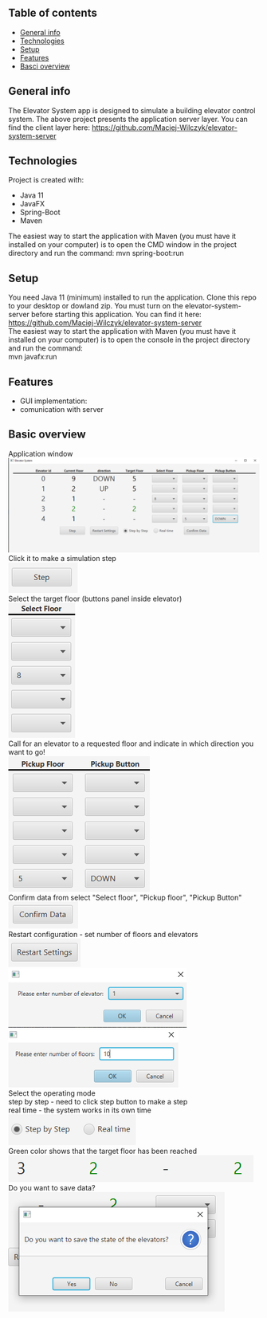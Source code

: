 ## Table of contents
* [General info](#general-info)
* [Technologies](#technologies)
* [Setup](#setup)
* [Features](#features)
* [Basci overview](#basic-overview)

## General info
The Elevator System app is designed to simulate a building elevator control system. The above project presents the application server layer. You can find the client layer here: https://github.com/Maciej-Wilczyk/elevator-system-server

## Technologies
Project is created with:
* Java 11
* JavaFX
* Spring-Boot
* Maven

The easiest way to start the application with Maven (you must have it installed on your computer) is to open the CMD window in the project directory and run the command:
mvn spring-boot:run

## Setup
You need Java 11 (minimum) installed to run the application. Clone this repo to your desktop or dowland zip.
You must turn on the elevator-system-server before starting this application. You can find it here: https://github.com/Maciej-Wilczyk/elevator-system-server <br />
The easiest way to start the application with Maven (you must have it installed on your computer)
is to open the console in the project directory and run the command: <br /> mvn javafx:run
## Features
* GUI implementation:
* comunication with server

## Basic overview
Application window![](images/system.PNG)
Click it to make a simulation step <br /> ![](images/step.PNG)<br />Select the target floor (buttons panel inside elevator)<br />![](images/select.PNG)<br />Call for an elevator to a requested floor and indicate in which direction you want to go!<br />![](images/pickup[.PNG)<br />Confirm data from select "Select floor", "Pickup floor", "Pickup Button"<br />![](images/confirm.PNG)<br />Restart configuration - set number of floors and elevators<br />![](images/restart.PNG)<br />![](images/numberElevators.PNG)<br />![](images/numberFloors.PNG)<br />Select the operating mode<br />step by step - need to click step button to make a step<br />real time - the system works in its own time<br />![](images/time.PNG)<br />Green color shows that the target floor has been reached<br />![](images/reached.PNG)<br />Do you want to save data?<br />![](images/save.PNG)<br />




